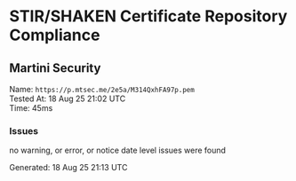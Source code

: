 # STIR/SHAKEN Certificate Repository Compliance

## Martini Security

Name: `https://p.mtsec.me/2e5a/M314QxhFA97p.pem`\
Tested At: 18 Aug 25 21:02 UTC\
Time: 45ms

### Issues

no warning, or error, or notice date level issues were found

Generated: 18 Aug 25 21:13 UTC